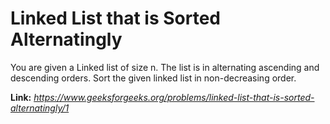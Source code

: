 # Linked List that is Sorted Alternatingly
You are given a Linked list of size n. The list is in alternating ascending and descending orders. Sort the given linked list in non-decreasing order.

**Link:** _https://www.geeksforgeeks.org/problems/linked-list-that-is-sorted-alternatingly/1_

